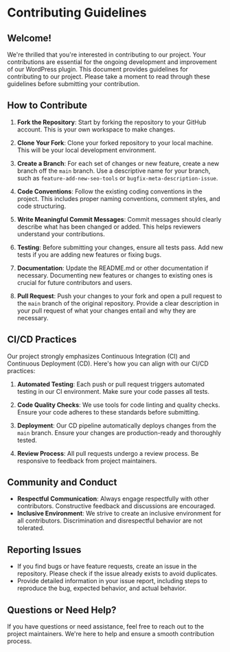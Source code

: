 # Contributing Guidelines

## Welcome!

We're thrilled that you're interested in contributing to our project. Your contributions are essential for the ongoing development and improvement of our WordPress plugin. This document provides guidelines for contributing to our project. Please take a moment to read through these guidelines before submitting your contribution.

## How to Contribute

1. **Fork the Repository**: Start by forking the repository to your GitHub account. This is your own workspace to make changes.

2. **Clone Your Fork**: Clone your forked repository to your local machine. This will be your local development environment.

3. **Create a Branch**: For each set of changes or new feature, create a new branch off the `main` branch. Use a descriptive name for your branch, such as `feature-add-new-seo-tools` or `bugfix-meta-description-issue`.

4. **Code Conventions**: Follow the existing coding conventions in the project. This includes proper naming conventions, comment styles, and code structuring.

5. **Write Meaningful Commit Messages**: Commit messages should clearly describe what has been changed or added. This helps reviewers understand your contributions.

6. **Testing**: Before submitting your changes, ensure all tests pass. Add new tests if you are adding new features or fixing bugs.

7. **Documentation**: Update the README.md or other documentation if necessary. Documenting new features or changes to existing ones is crucial for future contributors and users.

8. **Pull Request**: Push your changes to your fork and open a pull request to the `main` branch of the original repository. Provide a clear description in your pull request of what your changes entail and why they are necessary.

## CI/CD Practices

Our project strongly emphasizes Continuous Integration (CI) and Continuous Deployment (CD). Here's how you can align with our CI/CD practices:

1. **Automated Testing**: Each push or pull request triggers automated testing in our CI environment. Make sure your code passes all tests.

2. **Code Quality Checks**: We use tools for code linting and quality checks. Ensure your code adheres to these standards before submitting.

3. **Deployment**: Our CD pipeline automatically deploys changes from the `main` branch. Ensure your changes are production-ready and thoroughly tested.

4. **Review Process**: All pull requests undergo a review process. Be responsive to feedback from project maintainers.

## Community and Conduct

- **Respectful Communication**: Always engage respectfully with other contributors. Constructive feedback and discussions are encouraged.
- **Inclusive Environment**: We strive to create an inclusive environment for all contributors. Discrimination and disrespectful behavior are not tolerated.

## Reporting Issues

- If you find bugs or have feature requests, create an issue in the repository. Please check if the issue already exists to avoid duplicates.
- Provide detailed information in your issue report, including steps to reproduce the bug, expected behavior, and actual behavior.

## Questions or Need Help?

If you have questions or need assistance, feel free to reach out to the project maintainers. We're here to help and ensure a smooth contribution process.